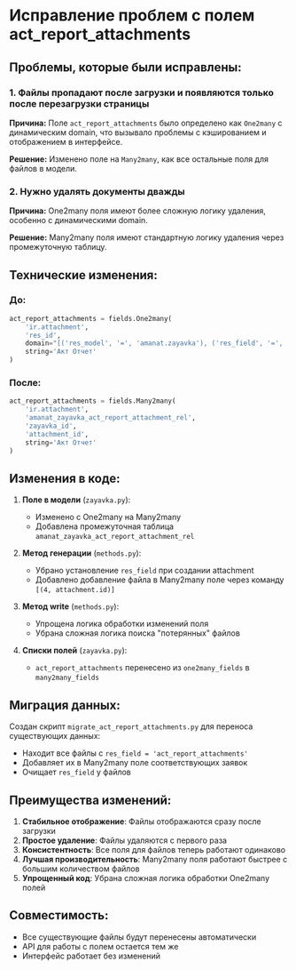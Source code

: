 # Исправление проблем с полем act_report_attachments

## Проблемы, которые были исправлены:

### 1. **Файлы пропадают после загрузки и появляются только после перезагрузки страницы**
**Причина:** Поле `act_report_attachments` было определено как `One2many` с динамическим domain, что вызывало проблемы с кэшированием и отображением в интерфейсе.

**Решение:** Изменено поле на `Many2many`, как все остальные поля для файлов в модели.

### 2. **Нужно удалять документы дважды**
**Причина:** One2many поля имеют более сложную логику удаления, особенно с динамическими domain.

**Решение:** Many2many поля имеют стандартную логику удаления через промежуточную таблицу.

## Технические изменения:

### До:
```python
act_report_attachments = fields.One2many(
    'ir.attachment',
    'res_id',
    domain="[('res_model', '=', 'amanat.zayavka'), ('res_field', '=', 'act_report_attachments'), ('res_id', '=', id)]",
    string='Акт Отчет'
)
```

### После:
```python
act_report_attachments = fields.Many2many(
    'ir.attachment',
    'amanat_zayavka_act_report_attachment_rel',
    'zayavka_id',
    'attachment_id',
    string='Акт Отчет'
)
```

## Изменения в коде:

1. **Поле в модели** (`zayavka.py`):
   - Изменено с One2many на Many2many
   - Добавлена промежуточная таблица `amanat_zayavka_act_report_attachment_rel`

2. **Метод генерации** (`methods.py`):
   - Убрано установление `res_field` при создании attachment
   - Добавлено добавление файла в Many2many поле через команду `[(4, attachment.id)]`

3. **Метод write** (`methods.py`):
   - Упрощена логика обработки изменений поля
   - Убрана сложная логика поиска "потерянных" файлов

4. **Списки полей** (`zayavka.py`):
   - `act_report_attachments` перенесено из `one2many_fields` в `many2many_fields`

## Миграция данных:

Создан скрипт `migrate_act_report_attachments.py` для переноса существующих данных:
- Находит все файлы с `res_field = 'act_report_attachments'`
- Добавляет их в Many2many поле соответствующих заявок
- Очищает `res_field` у файлов

## Преимущества изменений:

1. **Стабильное отображение**: Файлы отображаются сразу после загрузки
2. **Простое удаление**: Файлы удаляются с первого раза
3. **Консистентность**: Все поля для файлов теперь работают одинаково
4. **Лучшая производительность**: Many2many поля работают быстрее с большим количеством файлов
5. **Упрощенный код**: Убрана сложная логика обработки One2many полей

## Совместимость:

- Все существующие файлы будут перенесены автоматически
- API для работы с полем остается тем же
- Интерфейс работает без изменений


